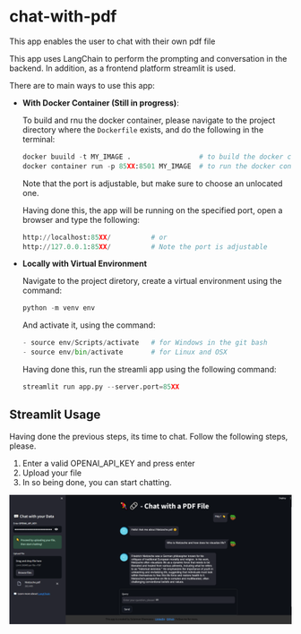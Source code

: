 # chat-with-pdf
This app enables the user to chat with their own pdf file

This app uses LangChain to perform the prompting and conversation in the backend. In addition, as a frontend platform streamlit is used.

There are to main ways to use this app:

- **With Docker Container (Still in progress)**:

    To build and rnu the docker container, please navigate to the project directory where the ```Dockerfile```  exists, and do the following in the terminal:
    ```py
    docker buuild -t MY_IMAGE .                 # to build the docker container
    docker container run -p 85XX:8501 MY_IMAGE  # to run the docker container, where XX are adjustable to be a valid port
    ```
    Note that the port is adjustable, but make sure to choose an unlocated one.

    Having done this, the app will be running on the specified port, open a browser and type the following:
    ```py
    http://localhost:85XX/          # or
    http://127.0.0.1:85XX/          # Note the port is adjustable
    ```

- **Locally with Virtual Environment**

    Navigate to the project diretory, create a virtual environment using the command:
    ```py
    python -m venv env
    ```
    And activate it, using the command:
    ```py
    - source env/Scripts/activate   # for Windows in the git bash
    - source env/bin/activate       # for Linux and OSX
    ```

    Having done this, run the streamli app using the following command:
    ```py
    streamlit run app.py --server.port=85XX
    ```

## Streamlit Usage
Having done the previous steps, its time to chat. Follow the following steps, please.

1. Enter a valid OPENAI_API_KEY and press enter
2. Upload your file
3. In so being done, you can start chatting.

![Stremalit Frontend](https://github.com/sulaiman-shamasna/chat-with-pdf/blob/main/graphs/streamlit.PNG)
